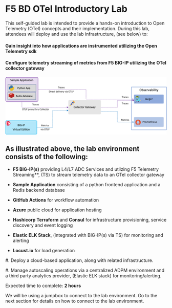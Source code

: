 F5 BD OTel Introductory Lab
============================================================================

This self-guided lab is intended to provide a hands-on introduction to Open Telemetry (OTel) concepts and their implementation.  During this lab, attendees will deploy and use the lab infrastructure, (see below) to:
 #### Gain insight into how applications are instrumented utilizing the Open Telemetry sdk
 #### Configure telemetry streaming of metrics from F5 BIG-IP utilizing the OTel collector gateway 

<img src="images/labenv.png" alt="Flowers">


As illustrated above, the lab environment consists of the following:
   - 
   - **F5 BIG-IP(s)** providing L4/L7 ADC Services and utilzing F5 Telemetry Streaming**, (TS) to stream telemetry data to an OTel collector gateway
   - **Sample Application** consisting of a python frontend application and a Redis backend database

   - **GitHub Actions** for workflow automation 
   - **Azure** public cloud for application hosting
   - **Hashicorp Terraform** and **Consul** for infrastructure provisioning, service discovery and event logging
   - **Elastic ELK Stack**, (integrated with BIG-IP(s) via TS) for monitoring and alerting
   - **Locust.io** for load generation

#. Deploy a cloud-based application, along with related infrastructure. 

#. Manage autoscaling operations via a centralized ADPM environment and a third party analytics provider, (Elastic ELK stack) for
   monitoring/alerting.

Expected time to complete: **2 hours**

We will be using a jumpbox to connect to the lab environment. Go to the next section for details on how to connect to the lab environment.
